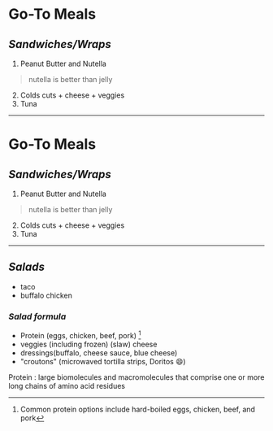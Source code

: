 # Go-To Meals

## *Sandwiches/Wraps*
1. Peanut Butter and Nutella

>nutella is better than jelly

2. Colds cuts + cheese + veggies
3. Tuna
---
# Go-To Meals
## *Sandwiches/Wraps*
1. Peanut Butter and Nutella
> nutella is better than jelly
2. Colds cuts + cheese + veggies
3. Tuna

---

## *Salads*
- taco
- buffalo chicken
### *Salad formula*
- Protein (eggs, chicken, beef, pork) [^1]
- veggies (including frozen) (slaw)
 cheese
- dressings(buffalo, cheese sauce, blue cheese)
- "croutons" (microwaved tortilla strips, Doritos 😄)  

[^1]: Common protein options include hard-boiled eggs, chicken, beef, and pork

Protein
 : large biomolecules and macromolecules that comprise one or more long chains of amino acid residues

